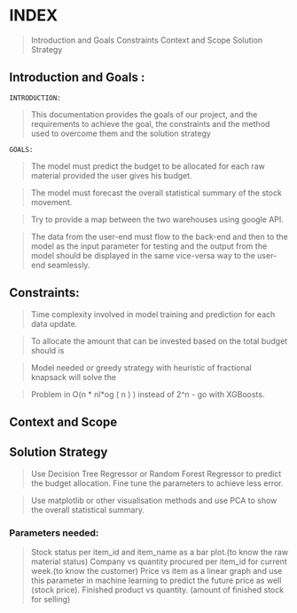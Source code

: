 # INDEX

> Introduction and Goals
> Constraints
> Context and Scope
> Solution Strategy


## Introduction and Goals :

	INTRODUCTION:
> This documentation provides the goals of our project, and the requirements to achieve the goal, the constraints and the method used to overcome them and the solution strategy

	GOALS:
>The model must predict the budget to be allocated for each raw material provided the user gives his budget.

>The model must forecast the overall statistical summary of the stock movement.

>Try to provide a map between the two warehouses using google API.

>The data from the user-end must flow to the back-end and then to the model as the input parameter for testing and the output from the model should be displayed in the same vice-versa way to the user-end seamlessly.



## Constraints:
> Time complexity involved in model training and prediction for each data update.

> To allocate the amount that can be invested based on the total budget should is 

> Model needed or greedy strategy with heuristic of fractional knapsack will solve the 

> Problem in O(n * nl*og ( n )  ) instead of 2^n - go with XGBoosts.







## Context and Scope












## Solution Strategy

> Use Decision Tree Regressor or Random Forest Regressor to predict the budget allocation. Fine tune the parameters to achieve less error.

> Use matplotlib or other visualisation methods and use PCA to show the overall statistical summary.

### Parameters needed:

> Stock status per item_id and item_name as a bar plot.(to know the raw material status)
> Company vs quantity procured per item_id for current week.(to know the customer)
> Price vs item as a linear graph and use this parameter in machine learning to predict the future price as well (stock price).
> Finished product vs quantity. (amount of finished stock for selling)



